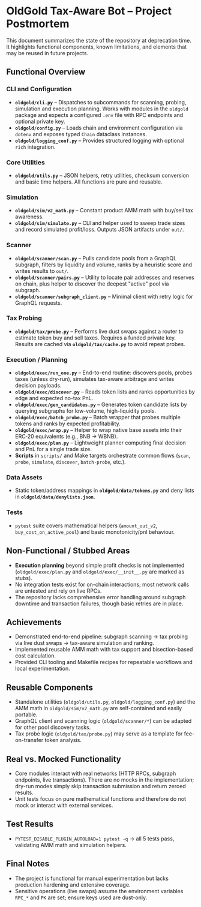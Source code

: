 # OldGold Tax-Aware Bot – Project Postmortem

This document summarizes the state of the repository at deprecation time. It highlights functional components, known limitations, and elements that may be reused in future projects.

## Functional Overview

### CLI and Configuration
- **`oldgold/cli.py`** – Dispatches to subcommands for scanning, probing, simulation and execution planning. Works with modules in the `oldgold` package and expects a configured `.env` file with RPC endpoints and optional private key.
- **`oldgold/config.py`** – Loads chain and environment configuration via `dotenv` and exposes typed `Chain` dataclass instances.
- **`oldgold/logging_conf.py`** – Provides structured logging with optional `rich` integration.

### Core Utilities
- **`oldgold/utils.py`** – JSON helpers, retry utilities, checksum conversion and basic time helpers. All functions are pure and reusable.

### Simulation
- **`oldgold/sim/v2_math.py`** – Constant product AMM math with buy/sell tax awareness.
- **`oldgold/sim/simulate.py`** – CLI and helper used to sweep trade sizes and record simulated profit/loss. Outputs JSON artifacts under `out/`.

### Scanner
- **`oldgold/scanner/scan.py`** – Pulls candidate pools from a GraphQL subgraph, filters by liquidity and volume, ranks by a heuristic score and writes results to `out/`.
- **`oldgold/scanner/pairs.py`** – Utility to locate pair addresses and reserves on chain, plus helper to discover the deepest "active" pool via subgraph.
- **`oldgold/scanner/subgraph_client.py`** – Minimal client with retry logic for GraphQL requests.

### Tax Probing
- **`oldgold/tax/probe.py`** – Performs live dust swaps against a router to estimate token buy and sell taxes. Requires a funded private key. Results are cached via **`oldgold/tax/cache.py`** to avoid repeat probes.

### Execution / Planning
- **`oldgold/exec/run_one.py`** – End-to-end routine: discovers pools, probes taxes (unless dry-run), simulates tax-aware arbitrage and writes decision payloads.
- **`oldgold/exec/discover.py`** – Reads token lists and ranks opportunities by edge and expected no-tax PnL.
- **`oldgold/exec/gen_candidates.py`** – Generates token candidate lists by querying subgraphs for low-volume, high-liquidity pools.
- **`oldgold/exec/batch_probe.py`** – Batch wrapper that probes multiple tokens and ranks by expected profitability.
- **`oldgold/exec/wrap.py`** – Helper to wrap native base assets into their ERC‑20 equivalents (e.g., BNB → WBNB).
- **`oldgold/exec/plan.py`** – Lightweight planner computing final decision and PnL for a single trade size.
- **Scripts** in `scripts/` and Make targets orchestrate common flows (`scan`, `probe`, `simulate`, `discover`, `batch-probe`, etc.).

### Data Assets
- Static token/address mappings in **`oldgold/data/tokens.py`** and deny lists in **`oldgold/data/denylists.json`**.

### Tests
- `pytest` suite covers mathematical helpers (`amount_out_v2`, `buy_cost_on_active_pool`) and basic monotonicity/pnl behaviour.

## Non-Functional / Stubbed Areas
- **Execution planning** beyond simple profit checks is not implemented (`oldgold/exec/plan.py` and `oldgold/exec/__init__.py` are marked as stubs).
- No integration tests exist for on-chain interactions; most network calls are untested and rely on live RPCs.
- The repository lacks comprehensive error handling around subgraph downtime and transaction failures, though basic retries are in place.

## Achievements
- Demonstrated end-to-end pipeline: subgraph scanning → tax probing via live dust swaps → tax-aware simulation and ranking.
- Implemented reusable AMM math with tax support and bisection-based cost calculation.
- Provided CLI tooling and Makefile recipes for repeatable workflows and local experimentation.

## Reusable Components
- Standalone utilities (`oldgold/utils.py`, `oldgold/logging_conf.py`) and the AMM math in `oldgold/sim/v2_math.py` are self-contained and easily portable.
- GraphQL client and scanning logic (`oldgold/scanner/*`) can be adapted for other pool discovery tasks.
- Tax probe logic (`oldgold/tax/probe.py`) may serve as a template for fee-on-transfer token analysis.

## Real vs. Mocked Functionality
- Core modules interact with real networks (HTTP RPCs, subgraph endpoints, live transactions). There are no mocks in the implementation; dry-run modes simply skip transaction submission and return zeroed results.
- Unit tests focus on pure mathematical functions and therefore do not mock or interact with external services.

## Test Results
- `PYTEST_DISABLE_PLUGIN_AUTOLOAD=1 pytest -q` → all 5 tests pass, validating AMM math and simulation helpers.

## Final Notes
- The project is functional for manual experimentation but lacks production hardening and extensive coverage.
- Sensitive operations (live swaps) assume the environment variables `RPC_*` and `PK` are set; ensure keys used are dust-only.

